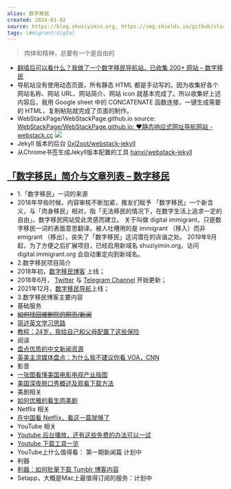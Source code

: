 ```yaml
---
alias: 数字移民
created: 2024-01-02
source: https://blog.shuziyimin.org, https://img.shields.io/github/stars/shuziyimin
tags: \#migrant/digtal
---
```


> 肉体和精神，总要有一个是自由的

- [翻墙后可以看什么？我做了一个数字移民导航站，已收集 200+ 网站 – 数字移民](https://blog.shuziyimin.org/1321)
- 导航站没有使用动态页面，所有静态 HTML 都是手动写的。因为收集好各个网站名称、网站 URL、网站简介、网站 icon 就基本完成了。所以收集好上述内容后，我用 Google sheet 中的 CONCATENATE 函数连接，一键生成需要的 HTML，复制粘贴就完成了页面的制作。
-  WebStackPage/WebStackPage.github.io
source: [WebStackPage/WebStackPage.github.io: ❤️静态响应式网址导航网站 - webstack.cc](https://github.com/WebStackPage/WebStackPage.github.io) ![](https://img.shields.io/github/stars/WebStackPage/WebStackPage.github.io)
- Jekyll 版本的后台 [0xl2oot/webstack-jekyll](https://github.com/0xl2oot/webstack-jekyll)
- 从Chrome书签生成Jekyll版本配置的工具 [hanxi/webstack-jekyll](https://github.com/hanxi/webstack-jekyll)

## [「数字移民」简介与文章列表 – 数字移民](https://blog.shuziyimin.org/431)
- 1.「数字移民」一词的来源
- 2018年早些时候，内容审核不断加紧，推友们赋予 「数字移民」一个新含义，与「肉身移民」相对，指「无法移民的情况下，在数字生活上追求一定的自由」。数字移民网站受此灵感而建立。
关于叫做 digital immigrant，只是数字移民一词的表面意思翻译。被人吐槽用的是 immigrant （移入）而非 emigrant （移出），丧失了「数字移民」这词潜在的诙谐之处。
2019年9月起，为了方便之后扩展项目，已经启用新域名 shuziyimin.org，访问 digital.immigrant.org 会自动重定向到新域名。
- 2.数字移民项目简介
- 2018年初，[数字移民博客](http://blog.shuziyimin.org/) 上线；
- 2018年6月， [Twitter](https://twitter.com/shuziyimin) 与 [Telegram Channel](http://t.me/shuziyimin) 开始更新；
- 2021年12月，[数字移民导航](http://shuziyimin.org/)上线；
- 3.数字移民博客主要内容
- 基础服务
- ~~[如何找回被删除的网页/新闻](https://blog.shuziyimin.org/360)~~
- [简述英文学习思路](https://blog.shuziyimin.org/39)
- [教程：24岁，我给自己和父母配置了这些保险](https://blog.shuziyimin.org/526)
- 阅读
- [盘点优质的中文新闻资源](https://blog.shuziyimin.org/1086)
- [英美主流媒体盘点：为什么我不建议你看 VOA，CNN](https://blog.shuziyimin.org/587)
- 影音
- [一张图看懂美国电影电视产业版图](https://blog.shuziyimin.org/214)
- [美国深夜脱口秀概述及观看下载方法](https://blog.shuziyimin.org/234)
- 美剧相关
- [如何优雅的看生肉美剧](https://blog.shuziyimin.org/20)
- Netflix 相关
- [在中国看 Netflix，看这一篇就够了](https://blog.shuziyimin.org/16)
- YouTube 相关
- [Youtube 后台播放，还有这些免费的办法可以一试](https://blog.shuziyimin.org/305)
- [Youtube 下载工具一览](https://blog.shuziyimin.org/18)
- YouTube上什么值得看： 第一期新闻篇 计划中
- 利器
- [利器：如何批量下载 Tumblr 博客内容](https://blog.shuziyimin.org/459)
- Setapp，大概是Mac上最值得订阅的服务：计划中
